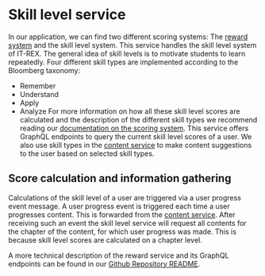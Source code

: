 # Skill level service
In our application, we can find two different scoring systems: The [reward system](./reward-service.md) and the skill level system.
This service handles the skill level system of IT-REX.
The general idea of skill levels is to motivate students to learn repeatedly. Four different skill types are implemented according to the Bloomberg taxonomy:
- Remember
- Understand
- Apply
- Analyze
For more information on how all these skill level scores are calculated and the description of the different skill types we recommend reading our [documentation on the scoring system](../gamification/Scoring%20System.md).
This service offers GraphQL endpoints to query the current skill level scores of a user.
We also use skill types in the [content service](./content-service.md) to make content suggestions to the user based on selected skill types.

## Score calculation and information gathering
Calculations of the skill level of a user are triggered via a user progress event message.
A user progress event is triggered each time a user progresses content. This is forwarded from the [content service](./content-service.md). After receiving such an event the skill level service will request all contents for the chapter of the content, for which user progress was made. This is because skill level scores are calculated on a chapter level.

A more technical description of the reward service and its GraphQL endpoints can be found in our [Github Repository README](https://github.com/IT-REX-Platform/skilllevel_service#readme).